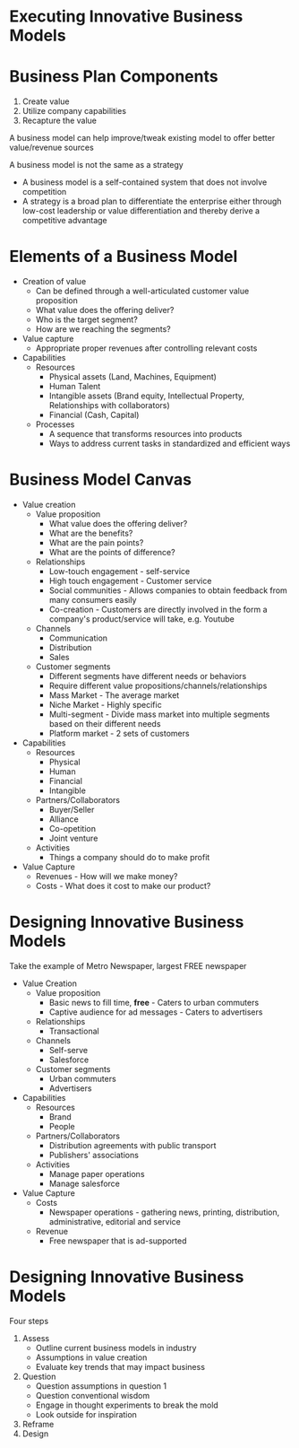 # Executing Innovative Business Models

# Business Plan Components

1. Create value
2. Utilize company capabilities
3. Recapture the value

A business model can help improve/tweak existing model to offer better value/revenue sources

A business model is not the same as a strategy

- A business model is a self-contained system that does not involve competition
- A strategy is a broad plan to differentiate the enterprise either through low-cost leadership or value differentiation and thereby derive a competitive advantage

# Elements of a Business Model

- Creation of value
  - Can be defined through a well-articulated customer value proposition
  - What value does the offering deliver?
  - Who is the target segment?
  - How are we reaching the segments?
- Value capture
  - Appropriate proper revenues after controlling relevant costs
- Capabilities
  - Resources
    - Physical assets (Land, Machines, Equipment)
    - Human Talent
    - Intangible assets (Brand equity, Intellectual Property, Relationships with collaborators)
    - Financial (Cash, Capital)
  - Processes
    - A sequence that transforms resources into products
    - Ways to address current tasks in standardized and efficient ways

# Business Model Canvas

- Value creation
  - Value proposition
    - What value does the offering deliver?
    - What are the benefits?
    - What are the pain points?
    - What are the points of difference?
  - Relationships
    - Low-touch engagement - self-service
    - High touch engagement - Customer service
    - Social communities - Allows companies to obtain feedback from many consumers easily
    - Co-creation - Customers are directly involved in the form a company's product/service will take, e.g. Youtube
  - Channels
    - Communication
    - Distribution
    - Sales
  - Customer segments
    - Different segments have different needs or behaviors
    - Require different value propositions/channels/relationships
    - Mass Market - The average market
    - Niche Market - Highly specific
    - Multi-segment - Divide mass market into multiple segments based on their different needs
    - Platform market - 2 sets of customers
- Capabilities
  - Resources
    - Physical
    - Human
    - Financial
    - Intangible
  - Partners/Collaborators
    - Buyer/Seller
    - Alliance
    - Co-opetition
    - Joint venture
  - Activities
    - Things a company should do to make profit
- Value Capture
  - Revenues - How will we make money?
  - Costs - What does it cost to make our product?

# Designing Innovative Business Models

Take the example of Metro Newspaper, largest FREE newspaper

- Value Creation
  - Value proposition
    - Basic news to fill time, **free** - Caters to urban commuters
    - Captive audience for ad messages - Caters to advertisers
  - Relationships
    - Transactional
  - Channels
    - Self-serve
    - Salesforce
  - Customer segments
    - Urban commuters
    - Advertisers
- Capabilities
  - Resources
    - Brand
    - People
  - Partners/Collaborators
    - Distribution agreements with public transport
    - Publishers' associations
  - Activities
    - Manage paper operations
    - Manage salesforce
- Value Capture
  - Costs
    - Newspaper operations - gathering news, printing, distribution, administrative, editorial and service
  - Revenue
    - Free newspaper that is ad-supported

# Designing Innovative Business Models

Four steps

1. Assess
   - Outline current business models in industry
   - Assumptions in value creation
   - Evaluate key trends that may impact business
2. Question
   - Question assumptions in question 1
   - Question conventional wisdom
   - Engage in thought experiments to break the mold
   - Look outside for inspiration
3. Reframe
4. Design
